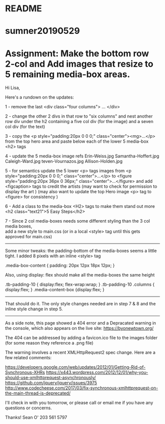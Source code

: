 # README
# sumner20190529
# Assignment: Make the bottom row 2-col and Add images that resize to 5 remaining media-box areas.

Hi Lisa,

Here's a rundown on the updates:



1 - remove the last &lt;div class="four columns"> ... &lt;/div>

2 - change the other 2 divs in that row to "six columns" and  nest another row div  under the h2 containing a five col div (for the image)  and a seven col div (for the text)

3 - copy the &lt;p style="padding:20px 0 0 0;" class="center">&lt;mg>...&lt;/p> from the top hero area and paste below each of the lower 5 media-box &lt;h2> tags

4 - update the 5 media-box image refs
  Erin-Weiss.jpg
  Samantha-Hoffert.jpg
  Caleigh-Ward.jpg
  teven-Vournazos.jpg
  Allison-Holden.jpg

5 - for semantics update the 5 lower  &lt;p> tags images from 
&lt;p style="padding:20px 0 0 0;" class="center">...&lt;/p>
to
&lt;figure style="padding:20px 36px 0 36px;"  class="center">...&lt;/figure>
and add 
&lt;figcaption> 
tags to credit the artists
(may want to check for permission to display the art )
(may also want to update the top Hero image &lt;p> tag to &lt;figure> for consistency )

6 - Add a class to the media-box &lt;H2> tags to make them stand out more
 &lt;h2 class="text21">5 Easy Steps&lt;/h2>

 7 - Since 2 col media-boxes needs some different styling than the 3 col media boxes,  
  add a new style to main.css (or in a local &lt;style> tag until this gets approved for main.css)

--------------------------


Some minor tweaks: 
the padding-bottom of the media-boxes seems a little tight.
I added 8 pixels with an inline &lt;style> tag

.media-box-content { padding: 20px 12px 18px 12px; }

Also, using display: flex should make all the media-boxes the same height
  
.tb-padding-10 { display:flex; flex-wrap:wrap; }
.tb-padding-10 .columns { display:flex;  }
.media-content-box {display:flex; }


-------------------------------

That should do it. 
The only style changes needed are in step 7 & 8 and the inline style change in step 5. 

---------------------------



As a side note, this page showed a 404 error and a Depracated warning in the console, which also appears on the live site: https://byonewtown.org/

The 404 can be addressed by adding a favicon.ico file to the images folder (for some reason they reference a .png file)

The warning involves a recent XMLHttpRequest2 spec change. 
Here are a few related comments:

https://developers.google.com/web/updates/2012/01/Getting-Rid-of-Synchronous-XHRs
https://x443.wordpress.com/2012/12/01/why-you-should-use-xmlhttprequest-asynchronously/
https://github.com/jquery/jquery/issues/3975
http://www.codecheese.com/2017/03/fix-synchronous-xmlhttprequest-on-the-main-thread-is-deprecated/



I'll check in with you tomorrow, or please call or email me if you have any questions or concerns. 

Thanks!
Sean O'
203 561 5797


